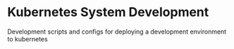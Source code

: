 # Kubernetes System Development

Development scripts and configs for deploying a development environment to kubernetes
